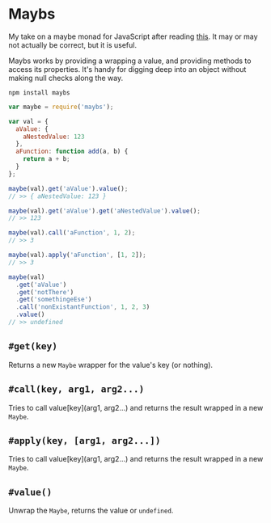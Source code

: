 # Maybs

My take on a maybe monad for JavaScript after reading [this](http://codon.com/refactoring-ruby-with-monads). It may or may not actually be correct, but it is useful.

Maybs works by providing a wrapping a value, and providing methods to access its properties. It's handy for digging deep into an object without making null checks along the way.

```shell
npm install maybs
```

```js
var maybe = require('maybs');

var val = {
  aValue: {
    aNestedValue: 123
  },
  aFunction: function add(a, b) {
    return a + b;
  }
};

maybe(val).get('aValue').value();
// >> { aNestedValue: 123 }

maybe(val).get('aValue').get('aNestedValue').value();
// >> 123

maybe(val).call('aFunction', 1, 2);
// >> 3

maybe(val).apply('aFunction', [1, 2]);
// >> 3

maybe(val)
  .get('aValue')
  .get('notThere')
  .get('somethingeEse')
  .call('nonExistantFunction', 1, 2, 3)
  .value()
// >> undefined
```

## `#get(key)`

Returns a new `Maybe` wrapper for the value's key (or nothing).

## `#call(key, arg1, arg2...)`

Tries to call value[key](arg1, arg2...) and returns the result wrapped in a new `Maybe`.

## `#apply(key, [arg1, arg2...])`

Tries to call value[key](arg1, arg2...) and returns the result wrapped in a new `Maybe`.

## `#value()`

Unwrap the `Maybe`, returns the value or `undefined`.
